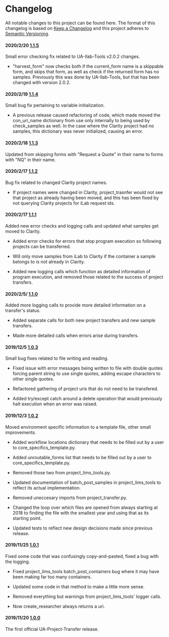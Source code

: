 # Changelog

All notable changes to this project can be found here.
The format of this changelog is based on [Keep a Changelog](https://keepachangelog.com/en/1.0.0/) and this project adheres to [Semantic Versioning](https://semver.org/spec/v2.0.0.html).

#### 2020/2/20 [1.1.5](https://github.com/UACoreFacilitiesIT/UA-Project-Transfer)

Small error checking fix related to UA-Ilab-Tools v2.0.2 changes.

- "harvest_form" now checks both if the current_form name is a skippable form, and skips that form, as well as check if the returned form has no samples. Previously this was done by UA-Ilab-Tools, but that has been changed with version 2.0.2.

#### 2020/2/19 [1.1.4](https://github.com/UACoreFacilitiesIT/UA-Project-Transfer)

Small bug fix pertaining to variable initialization.

- A previous release caused refactoring of code, which made moved the con_uri_name dictionary from use only internally to being used by check_samples as well. In the case where the Clarity project had no samples, this dictionary was never initialized, causing an error.

#### 2020/2/18 [1.1.3](https://github.com/UACoreFacilitiesIT/UA-Project-Transfer)

Updated from skipping forms with "Request a Quote" in their name to forms with "NQ" in their name.

#### 2020/2/17 [1.1.2](https://github.com/UACoreFacilitiesIT/UA-Project-Transfer)

Bug fix related to changed Clarity project names.

- If project names were changed in Clarity, project_trasnfer would not see that project as already having been moved, and this has been fixed by not querying Clarity projects for iLab request ids.

#### 2020/2/17 [1.1.1](https://github.com/UACoreFacilitiesIT/UA-Project-Transfer)

Added new error checks and logging calls and updated what samples get moved to Clarity.

- Added error checks for errors that stop program execution so following projects can be transferred.

- Will only move samples from iLab to Clarity if the container a sample belongs to is not already in Clarity.

- Added new logging calls which function as detailed information of program execution, and removed those related to the success of project transfers.

#### 2020/2/5/ [1.1.0](https://github.com/UACoreFacilitiesIT/UA-Project-Transfer)

Added more logging calls to provide more detailed information on a transfer's status.

- Added separate calls for both new project transfers and new sample transfers.

- Made more detailed calls when errors arise during transfers.

#### 2019/12/5 [1.0.3](https://github.com/UACoreFacilitiesIT/UA-Project-Transfer)

Small bug fixes related to file writing and reading.

- Fixed issue with error messages being written to file with double quotes forcing parent string to use single quotes, adding escape characters to other single quotes.

- Refactored gathering of project uris that do not need to be transfered.

- Added try/except catch around a delete operation that would previously halt execution when an error was raised.

#### 2019/12/3 [1.0.2](https://github.com/UACoreFacilitiesIT/UA-Project-Transfer)

Moved environment specific information to a template file, other small improvements.

- Added workflow locations dictionary that needs to be filled out by a user to core_specifics_template.py.

- Added unroutable_forms list that needs to be filled out by a user to core_specifics_template.py.

- Removed those two from project_lims_tools.py.

- Updated documentation of batch_post_samples in project_lims_tools to reflect its actual implementation.

- Removed uneccesary imports from project_transfer.py.

- Changed the loop over which files are opened from always starting at 2018 to finding the file with the smallest year and using that as its starting point.

- Updated tests to reflect new design decisions made since previous release.

#### 2019/11/25 [1.0.1](https://github.com/UACoreFacilitiesIT/UA-Project-Transfer)

Fixed some code that was confusingly copy-and-pasted, fixed a bug with the logging.

- Fixed project_lims_tools batch_post_containers bug where it may have been making far too many containers.

- Updated some code in that method to make a little more sense.

- Removed everything but warnings from project_lims_tools' logger calls.

- Now create_researcher always returns a uri.

#### 2019/11/20 [1.0.0](https://github.com/UACoreFacilitiesIT/UA-Project-Transfer/commit/42eb6b12149d3f11eb8fb19dcfda0d8553ceb021)

The first official UA-Project-Transfer release.
